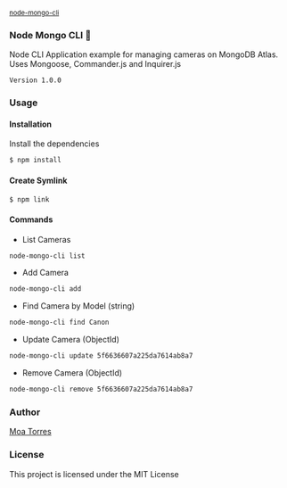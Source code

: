 <sub>[node-mongo-cli](https://github.com/moatorres/node-mongo-cli)</sub>

### Node Mongo CLI 📡 

Node CLI Application example for managing cameras on MongoDB Atlas. Uses Mongoose, Commander.js and Inquirer.js

`Version 1.0.0`

### Usage

#### Installation

Install the dependencies

```sh
$ npm install
```

#### Create Symlink

```sh
$ npm link
```

#### Commands

- List Cameras
```sh 
node-mongo-cli list
```

- Add Camera
```sh 
node-mongo-cli add
```

- Find Camera by Model (string)
```sh 
node-mongo-cli find Canon
```

- Update Camera (ObjectId) 
```sh 
node-mongo-cli update 5f6636607a225da7614ab8a7
```

- Remove Camera (ObjectId) 
```sh 
node-mongo-cli remove 5f6636607a225da7614ab8a7
```

### Author

[Moa Torres](https://www.github.com/moatorres)

### License

This project is licensed under the MIT License

